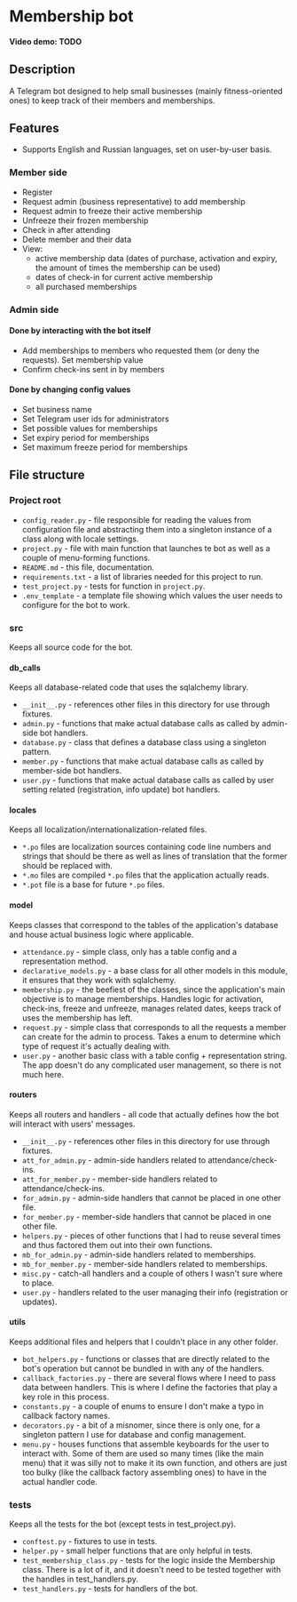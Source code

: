 # Membership bot
#### Video demo: TODO
## Description
A Telegram bot designed to help small businesses (mainly fitness-oriented ones) to keep track of their members and memberships.
## Features
* Supports English and Russian languages, set on user-by-user basis.
### Member side
* Register
* Request admin (business representative) to add membership
* Request admin to freeze their active membership
* Unfreeze their frozen membership
* Check in after attending
* Delete member and their data
* View:
    * active membership data (dates of purchase, activation and expiry, the amount of times the membership can be used)
    * dates of check-in for current active membership
    * all purchased memberships
### Admin side
#### Done by interacting with the bot itself
* Add memberships to members who requested them (or deny the requests). Set membership value
* Confirm check-ins sent in by members
#### Done by changing config values
* Set business name
* Set Telegram user ids for administrators
* Set possible values for memberships
* Set expiry period for memberships
* Set maximum freeze period for memberships
## File structure
### Project root
* `config_reader.py` - file responsible for reading the values from configuration file and abstracting them into a singleton instance of a class along with locale settings. 
* `project.py` - file with main function that launches te bot as well as a couple of menu-forming functions.
* `README.md` - this file, documentation.
* `requirements.txt` - a list of libraries needed for this project to run.
* `test_project.py` - tests for function in `project.py`.
* `.env_template` - a template file showing which values the user needs to configure for the bot to work.
### src
Keeps all source code for the bot.
#### db_calls
Keeps all database-related code that uses the sqlalchemy library.
* `__init__.py` - references other files in this directory for use through fixtures.
* `admin.py` - functions that make actual database calls as called by admin-side bot handlers.
* `database.py` - class that defines a database class using a singleton pattern.
* `member.py` - functions that make actual database calls as called by member-side bot handlers.
* `user.py` - functions that make actual database calls as called by user setting related (registration, info update) bot handlers.
#### locales
Keeps all localization/internationalization-related files.
* `*.po` files are localization sources containing code line numbers and strings that should be there as well as lines of translation that the former should be replaced with.
* `*.mo` files are compiled `*.po` files that the application actually reads.
* `*.pot` file is a base for future `*.po` files.
#### model
Keeps classes that correspond to the tables of the application's database and house actual business logic where applicable.
* `attendance.py` - simple class, only has a table config and a representation method.
* `declarative_models.py` - a base class for all other models in this module, it ensures that they work with sqlalchemy.
* `membership.py` - the beefiest of the classes, since the application's main objective is to manage memberships. 
Handles logic for activation, check-ins, freeze and unfreeze, manages related dates, keeps track of uses the membership has left.
* `request.py` - simple class that corresponds to all the requests a member can create for the admin to process.
Takes a enum to determine which type of request it's actually dealing with.
* `user.py` - another basic class with a table config + representation string. 
The app doesn't do any complicated user management, so there is not much here.
#### routers
Keeps all routers and handlers - all code that actually defines how the bot will interact with users' messages.
* `__init__.py` - references other files in this directory for use through fixtures.
* `att_for_admin.py` - admin-side handlers related to attendance/check-ins.
* `att_for_member.py` - member-side handlers related to attendance/check-ins.
* `for_admin.py` - admin-side handlers that cannot be placed in one other file.
* `for_member.py` - member-side handlers that cannot be placed in one other file.
* `helpers.py` - pieces of other functions that I had to reuse several times and thus factored them out into their own functions.
* `mb_for_admin.py` - admin-side handlers related to memberships.
* `mb_for_member.py` - member-side handlers related to memberships.
* `misc.py` - catch-all handlers and a couple of others I wasn't sure where to place.
* `user.py` - handlers related to the user managing their info (registration or updates).
#### utils
Keeps additional files and helpers that I couldn't place in any other folder. 
* `bot_helpers.py` - functions or classes that are directly related to the bot's operation 
but cannot be bundled in with any of the handlers. 
* `callback_factories.py` - there are several flows where I need to pass data between handlers. 
This is where I define the factories that play a key role in this process.
* `constants.py` - a couple of enums to ensure I don't make a typo in callback factory names.
* `decorators.py` - a bit of a misnomer, since there is only one, for a singleton pattern I use for database and config management.
* `menu.py` - houses functions that assemble keyboards for the user to interact with. 
Some of them are used so many times (like the main menu) that it was silly not to make it its own function, 
and others are just too bulky (like the callback factory assembling ones) to have in the actual handler code.
### tests
Keeps all the tests for the bot (except tests in test_project.py).
* `conftest.py` - fixtures to use in tests.
* `helper.py` - small helper functions that are only helpful in tests.
* `test_membership_class.py` - tests for the logic inside the Membership class. 
There is a lot of it, and it doesn't need to be tested together with the handles in test_handlers.py.
* `test_handlers.py` - tests for handlers of the bot.
